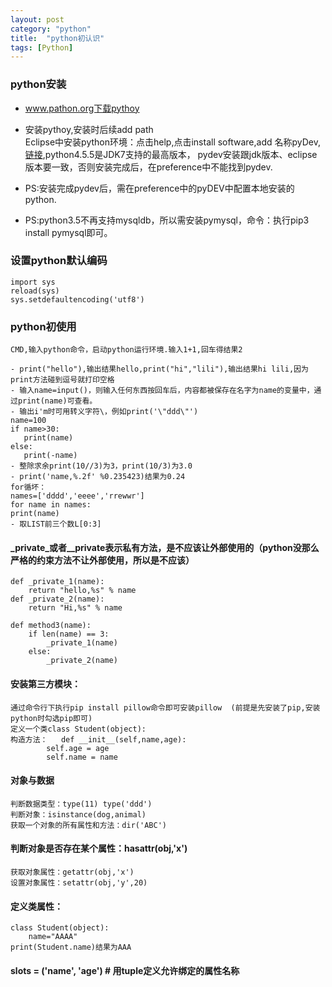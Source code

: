 ```yaml
---
layout: post
category: "python"
title:  "python初认识"
tags: [Python]
---
```

### python安装   ###

 
- www.pathon.org下载pythoy  
    
- 安装pythoy,安装时后续add path  
    Eclipse中安装python环境：点击help,点击install software,add 名称pyDev,[链接](http://www.pydev.org/update_sites/4.5.5),python4.5.5是JDK7支持的最高版本，
    pydev安装跟jdk版本、eclipse版本要一致，否则安装完成后，在preference中不能找到pydev.  
 
-    PS:安装完成pydev后，需在preference中的pyDEV中配置本地安装的python.  
   
-  PS:python3.5不再支持mysqldb，所以需安装pymysql，命令：执行pip3 install pymysql即可。
<!-- more -->   
### 设置python默认编码 ###
    import sys  
    reload(sys)  
    sys.setdefaultencoding('utf8')

### python初使用 ###
    CMD,输入python命令，启动python运行环境.输入1+1,回车得结果2  
    
    - print("hello"),输出结果hello,print("hi","lili"),输出结果hi lili,因为print方法碰到逗号就打印空格  
    - 输入name=input()，则输入任何东西按回车后，内容都被保存在名字为name的变量中，通过print(name)可查看。  
    - 输出i'm时可用转义字符\，例如print('\"ddd\"')  
    name=100  
    if name>30:  
       print(name)  
    else:  
       print(-name)  
    - 整除求余print(10//3)为3，print(10/3)为3.0
    - print('name,%.2f' %0.235423)结果为0.24
    for循坏：  
    names=['dddd','eeee','rrewwr']  
    for name in names:  
    print(name)  
    - 取LIST前三个数L[0:3]
 
#### _private_或者__private表示私有方法，是不应该让外部使用的（python没那么严格的约束方法不让外部使用，所以是不应该） 
    def _private_1(name):  
    	return "hello,%s" % name  
    def _private_2(name):  
    	return "Hi,%s" % name  
    
    def method3(name):  
    	if len(name) == 3:  
    		_private_1(name)  
    	else:  
    		_private_2(name)  

#### 安装第三方模块：  
    通过命令行下执行pip install pillow命令即可安装pillow  (前提是先安装了pip,安装python时勾选pip即可)  
    定义一个类class Student(object):  
    构造方法：	def __init__(self,name,age): 
    		self.age = age  
    		self.name = name  
#### 对象与数据 ####
    判断数据类型：type(11) type('ddd')   
    判断对象：isinstance(dog,animal)  
    获取一个对象的所有属性和方法：dir('ABC')


#### 判断对象是否存在某个属性：hasattr(obj,'x')   ####
    获取对象属性：getattr(obj,'x')  
    设置对象属性：setattr(obj,'y',20)  
#### 定义类属性：  
	class Student(object):  
		name="AAAA"  
	print(Student.name)结果为AAA  

#### __slots__ = ('name', 'age') # 用tuple定义允许绑定的属性名称 ####









